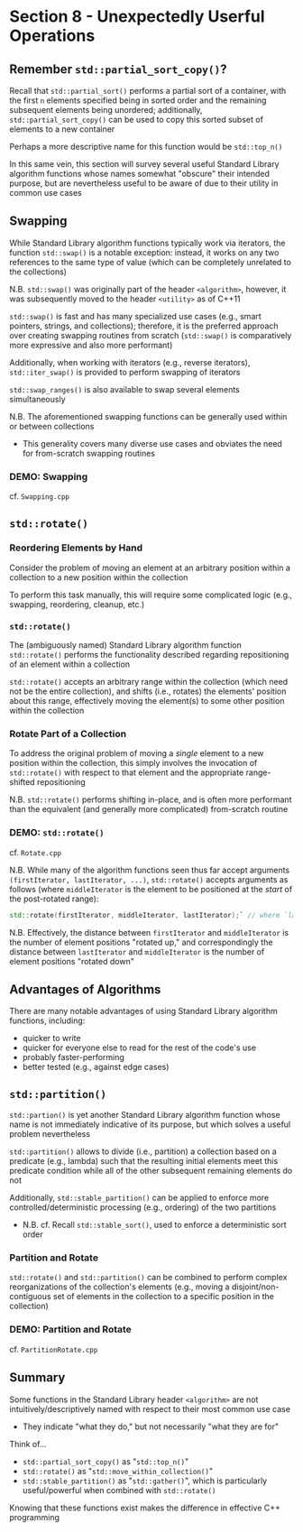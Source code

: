 # Section 8 - Unexpectedly Userful Operations

## Remember `std::partial_sort_copy()`?

Recall that `std::partial_sort()` performs a partial sort of a container, with the first `n` elements specified being in sorted order and the remaining subsequent elements being unordered; additionally, `std::partial_sort_copy()` can be used to copy this sorted subset of elements to a new container

Perhaps a more descriptive name for this function would be `std::top_n()`

In this same vein, this section will survey several useful Standard Library algorithm functions whose names somewhat "obscure" their intended purpose, but are nevertheless useful to be aware of due to their utility in common use cases

## Swapping

While Standard Library algorithm functions typically work via iterators, the function `std::swap()` is a notable exception: instead, it works on any two references to the same type of value (which can be completely unrelated to the collections)

N.B. `std::swap()` was originally part of the header `<algorithm>`, however, it was subsequently moved to the header `<utility>` as of C++11

`std::swap()` is fast and has many specialized use cases (e.g., smart pointers, strings, and collections); therefore, it is the preferred approach over creating swapping routines from scratch (`std::swap()` is comparatively more expressive and also more performant)

Additionally, when working with iterators (e.g., reverse iterators), `std::iter_swap()` is provided to perform swapping of iterators

`std::swap_ranges()` is also available to swap several elements simultaneously

N.B. The aforementioned swapping functions can be generally used within or between collections
  * This generality covers many diverse use cases and obviates the need for from-scratch swapping routines

### **DEMO: Swapping**

cf. `Swapping.cpp`

## `std::rotate()`

### Reordering Elements by Hand

Consider the problem of moving an element at an arbitrary position within a collection to a new position within the collection

To perform this task manually, this will require some complicated logic (e.g., swapping, reordering, cleanup, etc.)

### `std::rotate()`

The (ambiguously named) Standard Library algorithm function `std::rotate()` performs the functionality described regarding repositioning of an element within a collection

`std::rotate()` accepts an arbitrary range within the collection (which need not be the entire collection), and shifts (i.e., rotates) the elements' position about this range, effectively moving the element(s) to some other position within the collection

### Rotate Part of a Collection

To address the original problem of moving a *single* element to a new position within the collection, this simply involves the invocation of `std::rotate()` with respect to that element and the appropriate range-shifted repositioning

N.B. `std::rotate()` performs shifting in-place, and is often more performant than the equivalent (and generally more complicated) from-scratch routine

### **DEMO: `std::rotate()`**

cf. `Rotate.cpp`

N.B. While many of the algorithm functions seen thus far accept arguments `(firstIterator, lastIterator, ...)`, `std::rotate()` accepts arguments as follows (where `middleIterator` is the element to be positioned at the *start* of the post-rotated range):
```cpp
std::rotate(firstIterator, middleIterator, lastIterator);` // where `lastIterator` is not inclusive, i.e., immediately outside of the "rotated range"
```

N.B. Effectively, the distance between `firstIterator` and `middleIterator` is the number of element positions "rotated up," and correspondingly the distance between `lastIterator` and `middleIterator` is the number of element positions "rotated down"

## Advantages of Algorithms

There are many notable advantages of using Standard Library algorithm functions, including:
  * quicker to write
  * quicker for everyone else to read for the rest of the code's use
  * probably faster-performing
  * better tested (e.g., against edge cases)

## `std::partition()`

`std::partion()` is yet another Standard Library algorithm function whose name is not immediately indicative of its purpose, but which solves a useful problem nevertheless

`std::partition()` allows to divide (i.e., partition) a collection based on a predicate (e.g., lambda) such that the resulting initial elements meet this predicate condition while all of the other subsequent remaining elements do not

Additionally, `std::stable_partition()` can be applied to enforce more controlled/deterministic processing (e.g., ordering) of the two partitions
  * N.B. cf. Recall `std::stable_sort()`, used to enforce a deterministic sort order

### Partition and Rotate

`std::rotate()` and `std::partition()` can be combined to perform complex reorganizations of the collection's elements (e.g., moving a disjoint/non-contiguous set of elements in the collection to a specific position in the collection)

### **DEMO: Partition and Rotate**

cf. `PartitionRotate.cpp`

## Summary

Some functions in the Standard Library header `<algorithm>` are not intuitively/descriptively named with respect to their most common use case
  * They indicate "what they do," but not necessarily "what they are for"

Think of...
  * `std::partial_sort_copy()` as "`std::top_n()`"
  * `std::rotate()` as "`std::move_within_collection()`"
  * `std::stable_partition()` as "`std::gather()`", which is particularly useful/powerful when combined with `std::rotate()`

Knowing that these functions exist makes the difference in effective C++ programming
